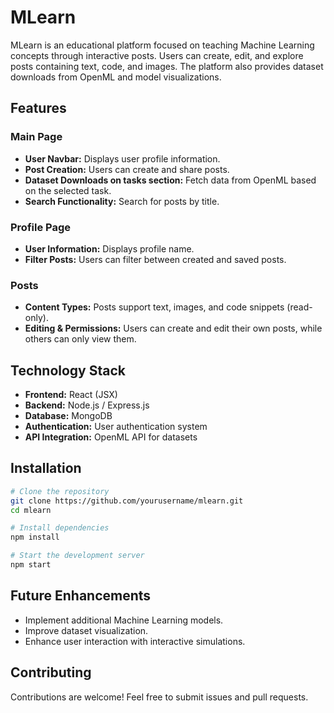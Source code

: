 # MLearn

MLearn is an educational platform focused on teaching Machine Learning concepts through interactive posts. Users can create, edit, and explore posts containing text, code, and images. The platform also provides dataset downloads from OpenML and model visualizations.

## Features

### Main Page
- **User Navbar:** Displays user profile information.
- **Post Creation:** Users can create and share posts.
- **Dataset Downloads on tasks section:** Fetch data from OpenML based on the selected task.
- **Search Functionality:** Search for posts by title.

### Profile Page
- **User Information:** Displays profile name.
- **Filter Posts:** Users can filter between created and saved posts.

### Posts
- **Content Types:** Posts support text, images, and code snippets (read-only).
- **Editing & Permissions:** Users can create and edit their own posts, while others can only view them.


## Technology Stack
- **Frontend:** React (JSX)
- **Backend:** Node.js / Express.js
- **Database:** MongoDB
- **Authentication:** User authentication system
- **API Integration:** OpenML API for datasets

## Installation
```sh
# Clone the repository
git clone https://github.com/yourusername/mlearn.git
cd mlearn

# Install dependencies
npm install

# Start the development server
npm start
```

## Future Enhancements
- Implement additional Machine Learning models.
- Improve dataset visualization.
- Enhance user interaction with interactive simulations.

## Contributing
Contributions are welcome! Feel free to submit issues and pull requests.


